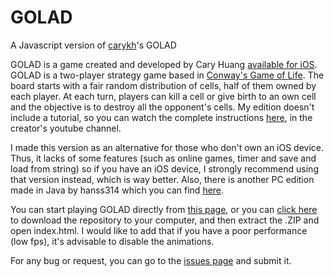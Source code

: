 # GOLAD
A Javascript version of [carykh](https://www.youtube.com/user/carykh)'s GOLAD

GOLAD is a game created and developed by Cary Huang [available for iOS](https://itunes.apple.com/us/app/game-of-life-and-death/id1156743291?mt=8). GOLAD is a two-player strategy game based in [Conway's Game of Life](https://en.wikipedia.org/wiki/Conway's_Game_of_Life). The board starts with a fair random distribution of cells, half of them owned by each player. At each turn, players can kill a cell or give birth to an own cell and the objective is to destroy all the opponent's cells. My edition doesn't include a tutorial, so you can watch the complete instructions [here](https://www.youtube.com/watch?v=JkGZ2Hl1l8c&t=3s), in the creator's youtube channel.

I made this version as an alternative for those who don't own an iOS device. Thus, it lacks of some features (such as online games, timer and save and load from string) so if you have an iOS device, I strongly recommend using that version instead, which is way better. Also, there is another PC edition made in Java by hanss314 which you can find [here](https://github.com/hanss314/GOLAD).

You can start playing GOLAD directly from [this page](https://popclom.github.io/GOLAD/), or you can [click here](https://github.com/PopClom/GOLAD/archive/master.zip) to download the repository to your computer, and then extract the .ZIP and open index.html. I would like to add that if you have a poor performance (low fps), it's advisable to disable the animations.

For any bug or request, you can go to the [issues page](https://github.com/PopClom/GOLAD/issues) and submit it.
